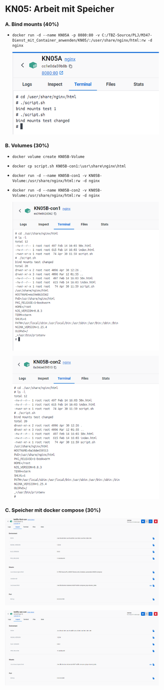# KN05: Arbeit mit Speicher

### A. Bind mounts (40%)

- `docker run -d --name KN05A -p 8080:80 -v C:/TBZ-Source/PLJ/M347-Dienst_mit_Container_anwenden/KN05/:/user/share/nginx/html:rw -d nginx`

  ![image](https://github.com/aabishtkhh/M347-Dienst_mit_Container_anwenden/blob/main/KN05/Images/KN05-A.png)<br/>

### B. Volumes (30%)

- `docker volume create KN05B-Volume`
- `docker cp script.sh KN05B-con1:\usr\share\nginx\html`
- `docker run -d --name KN05B-con1 -v KN05B-Volume:/usr/share/nginx/html:rw -d nginx`
- `docker run -d --name KN05B-con2 -v KN05B-Volume:/usr/share/nginx/html:rw -d nginx`

  ![image](https://github.com/aabishtkhh/M347-Dienst_mit_Container_anwenden/blob/main/KN05/Images/KN05B-con1.png)<br/>

  ![image](https://github.com/aabishtkhh/M347-Dienst_mit_Container_anwenden/blob/main/KN05/Images/KN05B-con2.png)<br/>

### C. Speicher mit docker compose (30%)

![image](https://github.com/aabishtkhh/M347-Dienst_mit_Container_anwenden/blob/main/KN05/Images/KN05C-con1.png)<br/>

![image](https://github.com/aabishtkhh/M347-Dienst_mit_Container_anwenden/blob/main/KN05/Images/KN05C-con2.png)<br/>
